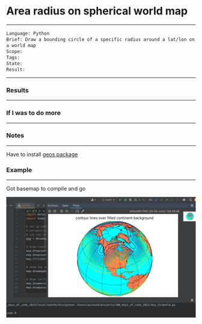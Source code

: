 # Area radius on spherical world map

---
```
Language: Python
Brief: Draw a bounding circle of a specific radius around a lat/lon on a world map
Scope: 
Tags: 
State: 
Result: 
```
---

### Results

---

### If I was to do more

---

### Notes

---

Have to install [geos package](https://trac.osgeo.org/geos/)



### Example 

---

Got basemap to compile and go

![](media/sc.png)